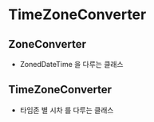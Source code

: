 # TimeZoneConverter

## ZoneConverter

- ZonedDateTime 을 다루는 클래스

## TimeZoneConverter

- 타임존 별 시차 를 다루는 클래스